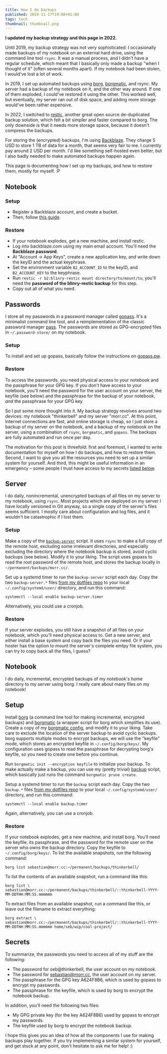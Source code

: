```yaml
---
title: How I do backups
published: 2019-11-17T19:08+01:00
tags: tech
thumbnail: thumbnail.png
---
```


**I updated my backup strategy and this page in 2022.**

Until 2019, my backup strategy was not very sophisticated: I occasionally made backups of my notebook on an external hard drive, using the command line tool `rsync`. It was a manual process, and I didn't have a regular schedule, which meant that I basically only made a backup "when I thought of it" (often several months apart). If my notebook had been stolen, I would've lost a lot of work.

In 2019, I set up automated backups using [borg](https://www.borgbackup.org), [borgmatic](https://torsion.org/borgmatic/), and rsync. My server had a backup of my notebook on it, and the other way around. If one of them exploded, I could've restored it using the other. This worked well, but eventually, my server ran out of disk space, and adding more storage would've been rather expensive.

In 2022, I switched to [restic](https://restic.net), another great open source de-duplicated backup solution, which felt a bit simpler and faster compared to borg. The only downside is that it needs more storage space, because it doesn't compress the backups.

For storing the (encrypted) backups, I'm using [Backblaze](https://www.backblaze.com). They charge 5 USD to store 1 TB of data for a month, that seems very fair to me. I currently pay around 2 USD per month. I'd like something self-hosted even better, but I also badly needed to make automated backups happen again.

This page is documenting how I set up my backups, and how to restore them, mostly for myself. :P

## Notebook

### Setup

- Register a Backblaze account, and create a bucket.
- Then, follow [this guide](https://help.backblaze.com/hc/en-us/articles/4403944998811-Quickstart-Guide-for-Restic-and-Backblaze-B2-Cloud-Storage).

### Restore

- If your notebook explodes, get a new machine, and install restic.
- Log into backblaze.com using my main email account. You'll need the **Backblaze password**.
- At "Account -> App Keys", create a new application key, and write down the keyID and the actual keyphrase.
- Set the environment variable `B2_ACCOUNT_ID` to the keyID, and `B2_ACCOUNT_KEY` to the keyphrase.
- Run `restic -r b2:blinry-restic mount directory/to/mount/to`, you'll need the **password of the blinry-restic backup** for this step.
- Copy out all of what you need.

## Passwords

I store all my passwords in a password manager called [gopass](https://www.gopass.pw/). It's a minimalist command line tool, and a reimplementation of the classic password manager [pass](https://www.passwordstore.org). The passwords are stored as GPG-encrypted files in `~/.password-store/` on my notebook.

### Setup

To install and set up gopass, basically follow the instructions on [gopass.pw](https://www.gopass.pw).

### Restore

To access the passwords, you need physical access to your notebook and the passphrase for your GPG key. If you don't have access to your notebook, you'll need the password for the user account on your server, the keyfile (see below) and the passphrase for the backup of your notebook, *and* the passphrase for your GPG key.





So I put some more thought into it. My backup strategy revolves around two devices: my notebook "thinkerbell" and my server "morr.cc". At this point, Internet connections are fast, and online storage is cheap, so I just store a backup of my server on the notebook, and a backup of my notebook on the server, using a combination of `rsync`, `borgmatic`, and `gopass`. The backups are fully automated and run once per day.

The motivation for this post is threefold: first and foremost, I wanted to write documentation for myself on how I do backups, and how to restore them. Second, I want to give you all the resources you need to set up a similar system for yourself. And third, this might be useful information in an emergency – some people I trust have access to my secrets [listed below](#secrets).


## Server

I do daily, nonincremental, unencrypted backups of all files on my server to my notebook, using `rsync`. Most projects which are deployed on my server I have locally versioned in Git anyway, so a single copy of the server's files seems sufficient. I mostly care about configuration and log files, and it wouldn't be catastrophic if I lost them.

### Setup

Make a copy of the [`backup-server`](https://github.com/blinry/dotfiles/blob/master/.bin/backup-server) script. It uses `rsync` to make a full copy of the remote host, excluding some irrelevant directories, and especially excluding the directory where the notebook backup is stored, avoid cyclic backups (see below). Modify it to your liking. The script uses gopass to read the root password of the remote host, and stores the backup locally in `~/permanent/backups/morr.cc/`.

Set up a systemd timer to run the `backup-server` script each day. Copy the two `backup-server.*` files [from my dotfiles repo](https://github.com/blinry/dotfiles/tree/master/.config/systemd/user) to your local `~/.config/systemd/user/` directory, and run this command:

    systemctl --local enable backup-server.timer

Alternatively, you could use a cronjob.

### Restore

If your server explodes, you still have a snapshot of all files on your notebook, which you'll need physical access to. Get a new server, and either install a base system and copy back the files you need. Or if your hoster has the option to mount the server's complete emtpy file system, you can try to copy back all the files, I guess?

## Notebook

I do daily, incremental, encrypted backups of my notebook's home directory to my server using borg. I really care about many files on my notebook!

Setup
-----

Install [borg](https://www.borgbackup.org) (a command line tool for making incremental, encrypted backups) and [borgmatic](https://torsion.org/borgmatic/) (a wrapper script for borg which simplifies its use). Create a copy of my [borgmatic config](https://github.com/blinry/dotfiles/blob/master/.config/borgmatic/config.yaml), and modify it to your liking. Take care to exclude the location of the server backup to avoid cyclic backups. borg supports multiple modes to encrypt backups, we will use the "keyfile" mode, which stores an encrypted keyfile in `~/.config/borg/keys/`. My configuration uses gopass to read the passphrase for decrypting borg's keyfile, so you need to create one before you continue.

Run `borgmatic init --encryption keyfile` to initialize your backup. To make actually make a backup, you can use my (pretty trivial) [backup](https://github.com/blinry/dotfiles/blob/master/.bin/backup) script, which basically just runs the command `borgmatic prune create`.

Setup a systemd timer to run the `backup` script each day. Copy the two `backup.*` files [from my dotfiles repo](https://github.com/blinry/dotfiles/tree/master/.config/systemd/user) to your local `~/.config/systemd/user/` directory, and run this command:

    systemctl --local enable backup.timer

Again, alternatively, you can use a cronjob.

### Restore

If your notebook explodes, get a new machine, and install borg. You'll need the keyfile, its passphrase, and the password for the remote user on the server who owns the backup directory. Copy the keyfile to `~/.config/borg/keys/`. To list the available snapshots, run the following command:

    borg list sebastian@morr.cc:~/permanent/backups/thinkerbell/

To list the contents of an available snapshot, run a command like this:

    borg list \
    sebastian@morr.cc:~/permanent/backups/thinkerbell/::thinkerbell-YYYY-MM-DDTHH:MM:SS.mmmmmm

To extract files from an available snapshot, run a command like this, or leave out the filename to extract everything:

    borg extract \
    sebastian@morr.cc:~/permanent/backups/thinkerbell/::thinkerbell-YYYY-MM-DDTHH:MM:SS.mmmmmm home/seb/wip/cool-project/

## Secrets

To summarize, the passwords you need to access all of my stuff are the following:

- The password for seb@thinkerbell, the user account on my notebook.
- The password for sebastian@morr.cc, the user account on my server.
- The passphrase for the GPG key A624F8B6, which is used by gopass to encrypt my passwords.
- The passphrase for the keyfile, which is used by borg to encrypt the notebook backup.

In addition, you'll need the following two files:

- My GPG private key (for the key A624F8B6) used by gopass to encrypt my passwords.
- The keyfile used by borg to encrypt the notebook backup.

I hope this gives you an idea of how all the components I use for making backups play together. If you try implementing a similar system for yourself, and get stuck at any point, don't hesitate to ask me for help! :)
